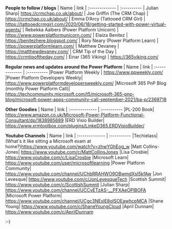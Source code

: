 **People to follow / blogs**
| Name   | link
| :------------- | :---------- 
|  Julian Sharp| https://crmchap.co.uk/about/
| Joe Griffin (The CRM Chap)   | https://crmchap.co.uk/about/
| Emma D’Arcy (Tattooed CRM Girl)  | https://tattooedcrmgirl.com/2020/06/18/getting-started-with-power-virtual-agents/
| Rebekka Aalbers (Power Platform Unicorn)   | https://www.powerplatformunicorn.com/
| Elaiza Benitez   | https://benitezhere.blogspot.com/
| Rory Neary (Power Platform Learn)   | https://powerplatformlearn.com/
| Matthew Devaney   | https://matthewdevaney.com/
| CRM Tip of the Day   | https://crmtipoftheday.com/
| Einar (365 Viking)   | https://365viking.com/

**Regular news and updates around the Power Platform**
| Name   | link
| :------------- | :---------- 
|Power Platform Weekly	| https://www.ppweekly.com/
|Power Platform Developers Weekly| https://www.powerplatformdevelopersweekly.com/
|Microsoft 365 PnP Blog	(monthly Power Platform Call)| https://techcommunity.microsoft.com/t5/microsoft-365-pnp-blog/microsoft-power-apps-community-call-september-2021/ba-p/2369718

**Other Goodies**
| Name   | link
| :------------- | :---------- 
|PL-200 Book| https://www.amazon.co.uk/Microsoft-Power-Platform-Functional-Consultant/dp/1838985689
|ERD Visio Builder| https://www.xrmtoolbox.com/plugins/LinkeD365.ERDVisioBuilder/

**Youtube Channels**
| Name   | link
| :------------- | :---------- 
|Techielass| (What's it like sitting a Microsoft exam at home?)https://www.youtube.com/watch?v=zhwYGhEog_w
|Matt Collins-Jones| https://www.youtube.com/c/MattCollinsJones
|Lisa Crosbie| https://www.youtube.com/c/LisaCrosbie
|Microsoft Learn| https://www.youtube.com/user/microsoftlearning
|Power Platform Community| https://www.youtube.com/channel/UChbRRAHWO9OBwmdXsI5kfAw
|Jon Levesque| https://www.youtube.com/c/JonLevesqueTech
|Scottish Summit| https://www.youtube.com/c/ScottishSummit
|Julian Sharp| https://www.youtube.com/channel/UCCvETzAS-__PFXAeOPlBOFA
|Microsoft Power Platform| https://www.youtube.com/channel/UCgc3NEslE8oISOEawhcpMCA
|Shane Young| https://www.youtube.com/c/ShaneYoungCloud
|April Dunnam| https://www.youtube.com/c/AprilDunnam



:-)
